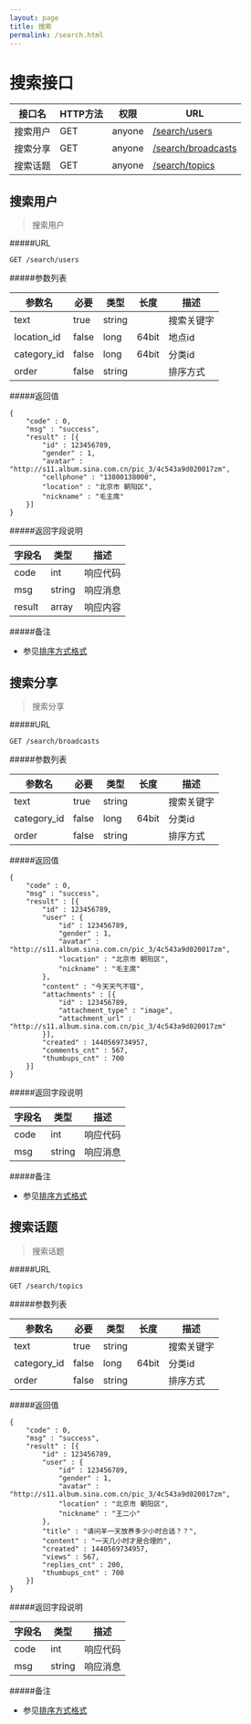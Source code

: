 ```yaml
---
layout: page
title: 搜索
permalink: /search.html
---
```


搜索接口
=======

|  接口名  | HTTP方法 |  权限  |                   URL                    |
| -------- | -------- | ------ | ---------------------------------------- |
| 搜索用户 | GET      | anyone | [/search/users](#search-users)           |
| 搜索分享 | GET      | anyone | [/search/broadcasts](#search-broadcasts) |
| 搜索话题 | GET      | anyone | [/search/topics](#search-topics)         |


<a name="search-users"></a>

搜索用户
-------

> 搜索用户

#####URL

    GET /search/users

#####参数列表

|   参数名    |  必要 |  类型  |  长度 |    描述    |
| ----------- | ----- | ------ | ----- | ---------- |
| text        | true  | string |       | 搜索关键字 |
| location_id | false | long   | 64bit | 地点id     |
| category_id | false | long   | 64bit | 分类id     |
| order       | false | string |       | 排序方式   |

#####返回值

    {
        "code" : 0,
        "msg" : "success",
        "result" : [{
            "id" : 123456789,
            "gender" : 1,
            "avatar" : "http://s11.album.sina.com.cn/pic_3/4c543a9d020017zm",
            "cellphone" : "13800138000",
            "location" : "北京市 朝阳区",
            "nickname" : "毛主席"
        }]
    }

#####返回字段说明

| 字段名 |  类型  |   描述   |
| ------ | ------ | -------- |
| code   | int    | 响应代码 |
| msg    | string | 响应消息 |
| result | array  | 响应内容 |

#####备注

- 参见[排序方式格式](index.html#order-format)


<a name="search-broadcasts"></a>

搜索分享
-------

> 搜索分享

#####URL

    GET /search/broadcasts

#####参数列表

|   参数名    |  必要 |  类型  |  长度 |    描述    |
| ----------- | ----- | ------ | ----- | ---------- |
| text        | true  | string |       | 搜索关键字 |
| category_id | false | long   | 64bit | 分类id     |
| order       | false | string |       | 排序方式   |

#####返回值

    {
        "code" : 0,
        "msg" : "success",
        "result" : [{
            "id" : 123456789,
            "user" : {
                "id" : 123456789,
                "gender" : 1,
                "avatar" : "http://s11.album.sina.com.cn/pic_3/4c543a9d020017zm",
                "location" : "北京市 朝阳区",
                "nickname" : "毛主席"
            },
            "content" : "今天天气不错",
            "attachments" : [{
                "id" : 123456789,
                "attachment_type" : "image",
                "attachment_url" : "http://s11.album.sina.com.cn/pic_3/4c543a9d020017zm"
            }],
            "created" : 1440569734957,
            "comments_cnt" : 567,
            "thumbups_cnt" : 700
        }]
    }

#####返回字段说明

| 字段名 |  类型  |   描述   |
| ------ | ------ | -------- |
| code   | int    | 响应代码 |
| msg    | string | 响应消息 |

#####备注

- 参见[排序方式格式](index.html#order-format)


<a name="search-topics"></a>

搜索话题
-------

> 搜索话题

#####URL

    GET /search/topics

#####参数列表

|   参数名    |  必要 |  类型  |  长度 |    描述    |
| ----------- | ----- | ------ | ----- | ---------- |
| text        | true  | string |       | 搜索关键字 |
| category_id | false | long   | 64bit | 分类id     |
| order       | false | string |       | 排序方式   |

#####返回值

    {
        "code" : 0,
        "msg" : "success",
        "result" : [{
            "id" : 123456789,
            "user" : {
                "id" : 123456789,
                "gender" : 1,
                "avatar" : "http://s11.album.sina.com.cn/pic_3/4c543a9d020017zm",
                "location" : "北京市 朝阳区",
                "nickname" : "王二小"
            },
            "title" : "请问羊一天放养多少小时合适？？",
            "content" : "一天几小时才是合理的",
            "created" : 1440569734957,
            "views" : 567,
            "replies_cnt" : 200,
            "thumbups_cnt" : 700
        }]
    }

#####返回字段说明

| 字段名 |  类型  |   描述   |
| ------ | ------ | -------- |
| code   | int    | 响应代码 |
| msg    | string | 响应消息 |

#####备注

- 参见[排序方式格式](index.html#order-format)
